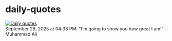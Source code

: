 # daily-quotes
[![Daily quotes](https://github.com/ceepu8/daily-quotes/actions/workflows/daily-quote.yml/badge.svg)](https://github.com/ceepu8/daily-quotes/actions/workflows/daily-quote.yml)<br/>
September 29, 2025 at 04:33 PM: "I'm going to show you how great I am!" - Muhammad Ali
